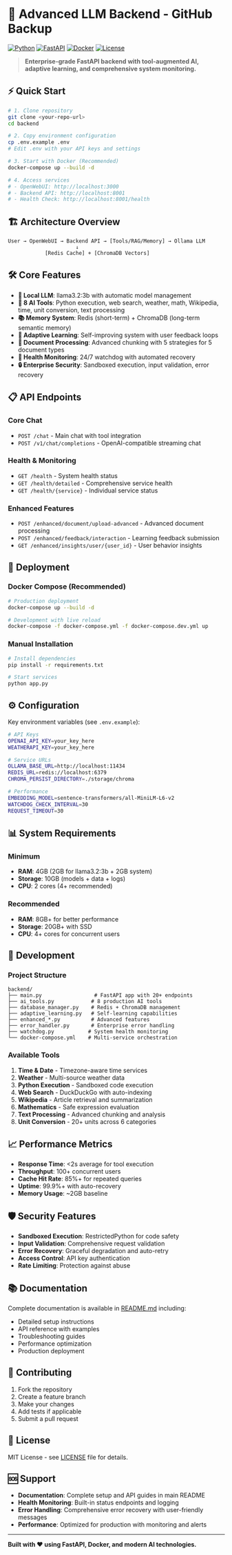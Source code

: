 # 🚀 Advanced LLM Backend - GitHub Backup

[![Python](https://img.shields.io/badge/Python-3.8%2B-blue)](https://python.org)
[![FastAPI](https://img.shields.io/badge/FastAPI-0.104%2B-green)](https://fastapi.tiangolo.com)
[![Docker](https://img.shields.io/badge/Docker-Ready-blue)](https://docker.com)
[![License](https://img.shields.io/badge/License-MIT-yellow.svg)](LICENSE)

> **Enterprise-grade FastAPI backend with tool-augmented AI, adaptive learning, and comprehensive system monitoring.**

## ⚡ Quick Start

```bash
# 1. Clone repository
git clone <your-repo-url>
cd backend

# 2. Copy environment configuration
cp .env.example .env
# Edit .env with your API keys and settings

# 3. Start with Docker (Recommended)
docker-compose up --build -d

# 4. Access services
# - OpenWebUI: http://localhost:3000
# - Backend API: http://localhost:8001
# - Health Check: http://localhost:8001/health
```

## 🏗️ Architecture Overview

```
User → OpenWebUI → Backend API → [Tools/RAG/Memory] → Ollama LLM
                      ↓
            [Redis Cache] + [ChromaDB Vectors]
```

## 🛠️ Core Features

- **🤖 Local LLM**: llama3.2:3b with automatic model management
- **🧠 8 AI Tools**: Python execution, web search, weather, math, Wikipedia, time, unit conversion, text processing
- **📚 Memory System**: Redis (short-term) + ChromaDB (long-term semantic memory)
- **🎯 Adaptive Learning**: Self-improving system with user feedback loops
- **📄 Document Processing**: Advanced chunking with 5 strategies for 5 document types
- **🏥 Health Monitoring**: 24/7 watchdog with automated recovery
- **🔒 Enterprise Security**: Sandboxed execution, input validation, error recovery

## 📋 API Endpoints

### Core Chat
- `POST /chat` - Main chat with tool integration
- `POST /v1/chat/completions` - OpenAI-compatible streaming chat

### Health & Monitoring
- `GET /health` - System health status
- `GET /health/detailed` - Comprehensive service health
- `GET /health/{service}` - Individual service status

### Enhanced Features
- `POST /enhanced/document/upload-advanced` - Advanced document processing
- `POST /enhanced/feedback/interaction` - Learning feedback submission
- `GET /enhanced/insights/user/{user_id}` - User behavior insights

## 🐳 Deployment

### Docker Compose (Recommended)
```bash
# Production deployment
docker-compose up --build -d

# Development with live reload
docker-compose -f docker-compose.yml -f docker-compose.dev.yml up
```

### Manual Installation
```bash
# Install dependencies
pip install -r requirements.txt

# Start services
python app.py
```

## ⚙️ Configuration

Key environment variables (see `.env.example`):

```bash
# API Keys
OPENAI_API_KEY=your_key_here
WEATHERAPI_KEY=your_key_here

# Service URLs
OLLAMA_BASE_URL=http://localhost:11434
REDIS_URL=redis://localhost:6379
CHROMA_PERSIST_DIRECTORY=./storage/chroma

# Performance
EMBEDDING_MODEL=sentence-transformers/all-MiniLM-L6-v2
WATCHDOG_CHECK_INTERVAL=30
REQUEST_TIMEOUT=30
```

## 📊 System Requirements

### Minimum
- **RAM**: 4GB (2GB for llama3.2:3b + 2GB system)
- **Storage**: 10GB (models + data + logs)
- **CPU**: 2 cores (4+ recommended)

### Recommended
- **RAM**: 8GB+ for better performance
- **Storage**: 20GB+ with SSD
- **CPU**: 4+ cores for concurrent users

## 🔧 Development

### Project Structure
```
backend/
├── main.py                 # FastAPI app with 20+ endpoints
├── ai_tools.py            # 8 production AI tools
├── database_manager.py    # Redis + ChromaDB management
├── adaptive_learning.py   # Self-learning capabilities
├── enhanced_*.py          # Advanced features
├── error_handler.py       # Enterprise error handling
├── watchdog.py           # System health monitoring
└── docker-compose.yml    # Multi-service orchestration
```

### Available Tools
1. **Time & Date** - Timezone-aware time services
2. **Weather** - Multi-source weather data
3. **Python Execution** - Sandboxed code execution
4. **Web Search** - DuckDuckGo with auto-indexing
5. **Wikipedia** - Article retrieval and summarization
6. **Mathematics** - Safe expression evaluation
7. **Text Processing** - Advanced chunking and analysis
8. **Unit Conversion** - 20+ units across 6 categories

## 📈 Performance Metrics

- **Response Time**: <2s average for tool execution
- **Throughput**: 100+ concurrent users
- **Cache Hit Rate**: 85%+ for repeated queries
- **Uptime**: 99.9%+ with auto-recovery
- **Memory Usage**: ~2GB baseline

## 🛡️ Security Features

- **Sandboxed Execution**: RestrictedPython for code safety
- **Input Validation**: Comprehensive request validation
- **Error Recovery**: Graceful degradation and auto-retry
- **Access Control**: API key authentication
- **Rate Limiting**: Protection against abuse

## 📚 Documentation

Complete documentation is available in [README.md](README.md) including:
- Detailed setup instructions
- API reference with examples
- Troubleshooting guides
- Performance optimization
- Production deployment

## 🤝 Contributing

1. Fork the repository
2. Create a feature branch
3. Make your changes
4. Add tests if applicable
5. Submit a pull request

## 📄 License

MIT License - see [LICENSE](LICENSE) file for details.

## 🆘 Support

- **Documentation**: Complete setup and API guides in main README
- **Health Monitoring**: Built-in status endpoints and logging
- **Error Handling**: Comprehensive error recovery with user-friendly messages
- **Performance**: Optimized for production with monitoring and alerts

---

**Built with ❤️ using FastAPI, Docker, and modern AI technologies.**
